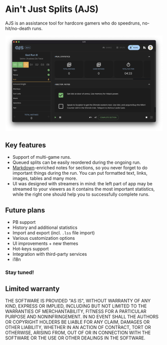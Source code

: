 # Ain't Just Splits (AJS)
AJS is an assistance tool for hardcore gamers who do speedruns, no-hit/no-death runs.

![Program screenshot](/assets/images/preview.png "UI")

## Key features
* Support of multi-game runs.
* Queued splits can be easily reordered during the ongoing run.
* [Markdown](https://www.markdownguide.org/cheat-sheet/)-enriched notes for sections, so you never forget to do important things during the run. You can put formatted text, links, images, tables and many more.
* UI was designed with streamers in mind: the left part of app may be streamed to your viewers as it contains the most important statistics, while the right one should help you to successfully complete runs.

## Future plans
* PB support
* History and additional statistics
* Import and export (incl. `.lss` file import)
* Various customization options
* UI improvements + new themes
* Hot-keys support
* Integration with third-party services
* i18n

### Stay tuned!

## Limited warranty
THE SOFTWARE IS PROVIDED "AS IS", WITHOUT WARRANTY OF ANY KIND, EXPRESS OR
IMPLIED, INCLUDING BUT NOT LIMITED TO THE WARRANTIES OF MERCHANTABILITY,
FITNESS FOR A PARTICULAR PURPOSE AND NONINFRINGEMENT. IN NO EVENT SHALL THE
AUTHORS OR COPYRIGHT HOLDERS BE LIABLE FOR ANY CLAIM, DAMAGES OR OTHER
LIABILITY, WHETHER IN AN ACTION OF CONTRACT, TORT OR OTHERWISE, ARISING FROM,
OUT OF OR IN CONNECTION WITH THE SOFTWARE OR THE USE OR OTHER DEALINGS IN THE
SOFTWARE.
